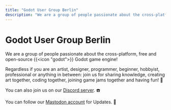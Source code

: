 ```yaml
---
title: "Godot User Group Berlin"
description: "We are a group of people passionate about the cross-platform, free and open-source Godot game engine."
---
```

# Godot User Group Berlin
We are a group of people passionate about the cross-platform, free and open-source {{<icon "godot">}} Godot game engine!

Regardless if you are an artist, designer, programmer, beginner, hobbyist, professional or anything in between: join us for sharing knowledge, creating art together, coding together, joining game jams together and having fun! 🚀

You can also join us on our [Discord server](https://discord.gg/dqg7TxMRH9). ☎️

You can follow our [Mastodon account](https://mastodon.gamedev.place/@GodotUserGroupBerlin) for Updates. 📣
